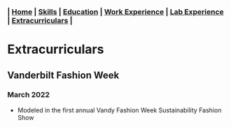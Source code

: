 ### | [Home](/Patrick-Gamble/index) | [Skills](/Patrick-Gamble/skills) | [Education](/Patrick-Gamble/education) | [Work Experience](/Patrick-Gamble/work-experience) | [Lab Experience](/Patrick-Gamble/lab-experience) | [Extracurriculars](/Patrick-Gamble/extracurriculars) |

# Extracurriculars
## Vanderbilt Fashion Week
### March 2022
- Modeled in the first annual Vandy Fashion Week Sustainability Fashion Show
